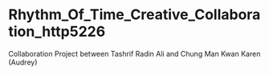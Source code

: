 # Rhythm_Of_Time_Creative_Collaboration_http5226
Collaboration Project between Tashrif Radin Ali and Chung Man Kwan Karen (Audrey) 
